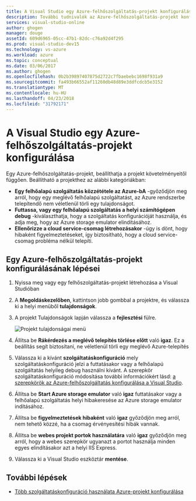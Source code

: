 ```yaml
---
title: A Visual Studio egy Azure-felhőszolgáltatás-projekt konfigurálása |} Microsoft Docs
description: További tudnivalók az Azure-felhőszolgáltatás-projekt konfigurálása a Visual Studio, a projekt követelményeitől függően.
services: visual-studio-online
author: ghogen
manager: douge
assetId: 609d6965-05cc-47b1-82dc-c76a92d4f295
ms.prod: visual-studio-dev15
ms.technology: vs-azure
ms.workload: azure
ms.topic: conceptual
ms.date: 03/06/2017
ms.author: ghogen
ms.openlocfilehash: 0b2b39897407875d2722c7fbaebebc1698f931a9
ms.sourcegitcommit: fa493b66552af11260db48d89e3ddfcdcb5e3152
ms.translationtype: MT
ms.contentlocale: hu-HU
ms.lasthandoff: 04/23/2018
ms.locfileid: "31792171"
---
```

# <a name="configure-an-azure-cloud-service-project-with-visual-studio"></a>A Visual Studio egy Azure-felhőszolgáltatás-projekt konfigurálása
Egy Azure-felhőszolgáltatás-projekt, beállíthatja a projekt követelményeitől függően. Beállítható a projekthez az alábbi kategóriákban:

- **Egy felhőalapú szolgáltatás közzététele az Azure-bA** -győződjön meg arról, hogy egy meglévő felhőalapú szolgáltatást, az Azure rendszerbe telepítendő nem véletlenül törli egy tulajdonságot.
- **Futtassa, vagy egy felhőalapú szolgáltatás a helyi számítógépen debug** -kiválaszthatja, hogy a szolgáltatás konfigurációját használja, és adja meg, hogy az Azure storage emulator elindításához.
- **Ellenőrizze a cloud service-csomag létrehozásakor** -úgy is dönt, hogy hibaként figyelmeztetéseket, így biztosítható, hogy a cloud service-csomag probléma nélkül telepíti. 

## <a name="steps-to-configure-an-azure-cloud-service-project"></a>Egy Azure-felhőszolgáltatás-projekt konfigurálásának lépései
1. Nyissa meg vagy egy felhőszolgáltatás-projekt létrehozása a Visual Studióban

1. A **Megoldáskezelőben**, kattintson jobb gombbal a projektre, és válassza ki a helyi menüből **tulajdonságok**.
   
1. A projekt Tulajdonságok lapján válassza a **fejlesztési** fülre.

    ![Projekt tulajdonságai menü](./media/vs-azure-tools-configuring-an-azure-project/solution-explorer-project-properties-menu.png)

1. Állítsa be **Rákérdezés a meglévő telepítés törlése előtt** való **igaz**. Ez a beállítás segít biztosítani, ne véletlenül törli egy meglévő Azure-telepítés

1. Válassza ki a kívánt **szolgáltatáskonfiguráció** mely szolgáltatáskonfiguráció jelzi a futtatásakor vagy a felhőalapú szolgáltatás helyileg debug használni kívánt. A szerepkör szolgáltatáskonfiguráció módosítása további információkért lásd: [a szerepkörök az Azure-felhőszolgáltatás konfigurálása a Visual Studio](./vs-azure-tools-configure-roles-for-cloud-service.md).

1. Állítsa be **Start Azure storage emulator** való **igaz** futtatásakor vagy a felhőalapú szolgáltatás helyi hibakeresése az Azure storage emulator indításához.

1. Állítsa be **figyelmeztetések hibaként** való **igaz** győződjön meg arról, nem tehető közzé, ha a csomag érvényesítési hibák vannak.

1. Állítsa be **webes projekt portok használatára** való **igaz** győződjön meg arról, hogy a webes szerepkör ugyanazt a portot használja minden egyes elindításakor azt a helyi IIS Express.

1. Válassza ki a Visual Studio eszköztár **mentése**.

## <a name="next-steps"></a>További lépések
- [Több szolgáltatáskonfiguráció használata Azure-projekt konfigurálása](vs-azure-tools-multiple-services-project-configurations.md)

